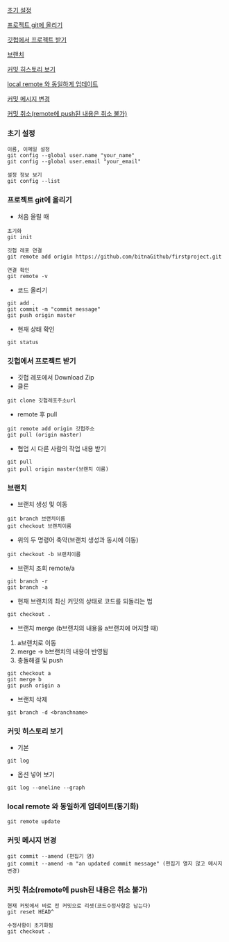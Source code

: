 [초기 설정](https://github.com/gimminjae/log/blob/master/git/git.md#초기-설정)

[프로젝트 git에 올리기](https://github.com/gimminjae/log/blob/master/git/git.md#%ED%94%84%EB%A1%9C%EC%A0%9D%ED%8A%B8-git%EC%97%90-%EC%98%AC%EB%A6%AC%EA%B8%B0)

[깃헙에서 프로젝트 받기](https://github.com/gimminjae/log/blob/master/git/git.md#깃헙에서-프로젝트-받기)

[브랜치](https://github.com/gimminjae/log/blob/master/git/git.md#브랜치)

[커밋 히스토리 보기](https://github.com/gimminjae/log/blob/master/git/git.md#커밋-히스토리-보기)

[local remote 와 동일하게 업데이트](https://github.com/gimminjae/log/blob/master/git/git.md#local-remote-와-동일하게-업데이트동기화)

[커밋 메시지 변경](https://github.com/gimminjae/log/blob/master/git/git.md#커밋-메시지-변경)

[커밋 취소(remote에 push된 내용은 취소 불가)](https://github.com/gimminjae/log/blob/master/git/git.md#커밋-취소remote에-push된-내용은-취소-불가)

### 초기 설정
```
이름, 이메일 설정
git config --global user.name "your_name"
git config --global user.email "your_email"

설정 정보 보기
git config --list
```
### 프로젝트 git에 올리기
- 처음 올릴 때
```
초기화
git init

깃헙 레포 연결
git remote add origin https://github.com/bitnaGithub/firstproject.git

연결 확인
git remote -v
```
- 코드 올리기
```
git add .
git commit -m "commit message"
git push origin master
```

- 현재 상태 확인
```
git status
```
### 깃헙에서 프로젝트 받기
- 깃헙 레포에서 Download Zip
- 클론
```
git clone 깃헙레포주소url
```
- remote 후 pull
```
git remote add origin 깃헙주소
git pull (origin master)
```
- 협업 시 다른 사람의 작업 내용 받기
```
git pull
git pull origin master(브랜치 이름)
```
### 브랜치
- 브랜치 생성 및 이동
```
git branch 브랜치이름
git checkout 브랜치이름
```
- 위의 두 명령어 축약(브랜치 생성과 동시에 이동)
```
git checkout -b 브랜치이름
```
- 브랜치 조회 remote/a
```
git branch -r
git branch -a
```
- 현재 브랜치의 최신 커밋의 상태로 코드를 되돌리는 법
```
git checkout .
```
- 브랜치 merge (b브랜치의 내용을 a브랜치에 머지할 때)
1. a브랜치로 이동
2. merge -> b브랜치의 내용이 반영됨
3. 충돌해결 및 push
```
git checkout a
git merge b
git push origin a
```
- 브랜치 삭제
```
git branch -d <branchname>
```
### 커밋 히스토리 보기
- 기본
```
git log
```
- 옵션 넣어 보기
```
git log --oneline --graph
```
### local remote 와 동일하게 업데이트(동기화)
```
git remote update
```
### 커밋 메시지 변경
```
git commit --amend (편집기 염)
git commit --amend -m "an updated commit message" (편집기 열지 않고 메시지 변경)
```
### 커밋 취소(remote에 push된 내용은 취소 불가)
```
현재 커밋에서 바로 전 커밋으로 리셋(코드수정사항은 남는다)
git reset HEAD^

수정사항이 초기화됨
git checkout .
```
